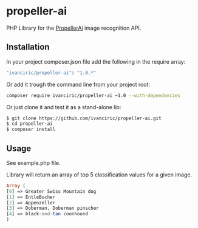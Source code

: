 # propeller-ai
PHP Library for the [PropellerAi](http://propeller.rocks/) image recognition API.

## Installation
In your project composer.json file add the following in the require array:

``` bash
"ivanciric/propeller-ai": "1.0.*"
```

Or add it trough the command line from your project root:

``` bash
composer require ivanciric/propeller-ai ~1.0 --with-dependencies
```

Or just clone it and test it as a stand-alone lib:

``` bash
$ git clone https://github.com/ivanciric/propeller-ai.git
$ cd propeller-ai
$ composer install
```

## Usage

See example.php file.

Library will return an array of top 5 classification values for a given image.

```php
Array ( 
[0] => Greater Swiss Mountain dog 
[1] => EntleBucher 
[2] => Appenzeller 
[3] => Doberman, Doberman pinscher 
[4] => black-and-tan coonhound 
) 
```